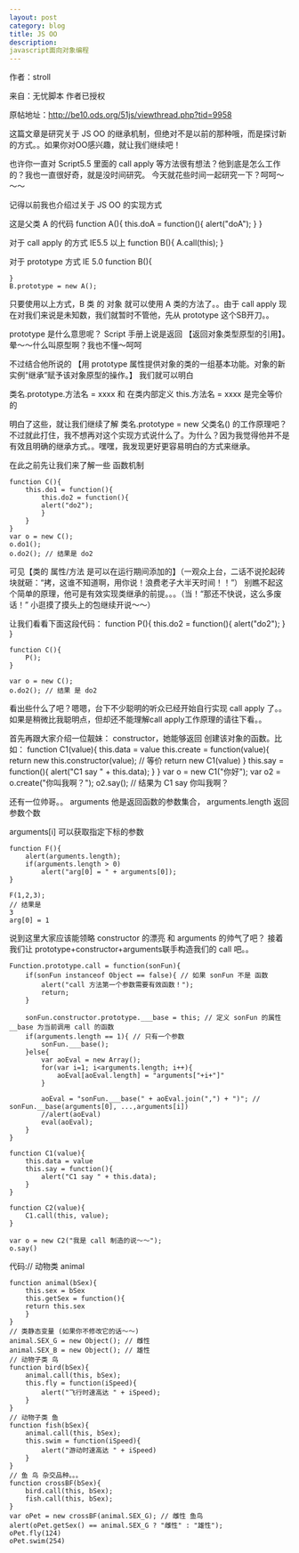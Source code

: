 ```yaml
---
layout: post
category: blog
title: JS OO
description: 
javascript面向对象编程
---
```



作者：stroll

来自：无忧脚本 作者已授权

原帖地址：http://be10.ods.org/51js/viewthread.php?tid=9958


这篇文章是研究关于 JS OO 的继承机制，但绝对不是以前的那种哦，而是探讨新的方式。。如果你对OO感兴趣，就让我们继续吧！

也许你一直对 Script5.5 里面的 call apply 等方法很有想法？他到底是怎么工作的？我也一直很好奇，就是没时间研究。
今天就花些时间一起研究一下？呵呵～～～

记得以前我也介绍过关于 JS OO 的实现方式

这是父类 A 的代码
	function A(){
		this.doA = function(){
			alert("doA");
		}
	}

对于 call apply 的方式 IE5.5 以上
	function B(){
		A.call(this);
	}

对于 prototype 方式 IE 5.0
	function B(){

	}
	B.prototype = new A();

只要使用以上方式，B 类 的 对象 就可以使用 A 类的方法了。。由于 call apply 现在对我们来说是未知数，我们就暂时不管他，先从 prototype 这个SB开刀。。

prototype 是什么意思呢？ Script 手册上说是返回 【返回对象类型原型的引用】。晕～～什么叫原型啊？我也不懂～呵呵

不过结合他所说的 【用 prototype 属性提供对象的类的一组基本功能。对象的新实例“继承”赋予该对象原型的操作。】
我们就可以明白

类名.prototype.方法名 = xxxx 和 在类内部定义 this.方法名 = xxxx 是完全等价的

明白了这些，就让我们继续了解 类名.prototype = new 父类名() 的工作原理吧？ 不过就此打住，我不想再对这个实现方式说什么了。为什么？因为我觉得他并不是有效且明确的继承方式。。嘿嘿，我发现更好更容易明白的方式来继承。

在此之前先让我们来了解一些 函数机制

	function C(){
		this.do1 = function(){
			this.do2 = function(){
			alert("do2");
			}
		}
	}
	var o = new C();
	o.do1();
	o.do2(); // 结果是 do2

可见【类的 属性/方法 是可以在运行期间添加的】（一观众上台，二话不说抡起砖块就砸：“拷，这谁不知道啊，用你说！浪费老子大半天时间！！”）
别瞧不起这个简单的原理，他可是有效实现类继承的前提。。。（当！“那还不快说，这么多废话！” 小逛摸了摸头上的包继续开说～～）

让我们看看下面这段代码：
	function P(){
		this.do2 = function(){
		alert("do2");
		}
	}

	function C(){
		P();
	}

	var o = new C();
	o.do2(); // 结果 是 do2

看出些什么了吧？嗯嗯，台下不少聪明的听众已经开始自行实现 call apply 了。。
如果是稍微比我聪明点，但却还不能理解call apply工作原理的请往下看。。

首先再跟大家介绍一位靓妹： constructor，她能够返回 创建该对象的函数。比如：
	function C1(value){
		this.data = value
		this.create = function(value){
			return new this.constructor(value); // 等价 return new C1(value)
		}
		this.say = function(){
			alert("C1 say " + this.data);
		}
	}
	var o = new C1("你好");
	var o2 = o.create("你叫我啊？");
	o2.say(); // 结果为 C1 say 你叫我啊？

还有一位帅哥。。 arguments 他是返回函数的参数集合，
arguments.length 返回参数个数

arguments[i] 可以获取指定下标的参数

	function F(){
		alert(arguments.length);
		if(arguments.length > 0)
			alert("arg[0] = " + arguments[0]);
	}

	F(1,2,3);
	// 结果是 
	3
	arg[0] = 1


说到这里大家应该能领略 constructor 的漂亮 和 arguments 的帅气了吧？ 接着我们让 prototype+constructor+arguments联手构造我们的 call 吧。。

	Function.prototype.call = function(sonFun){
		if(sonFun instanceof Object == false){ // 如果 sonFun 不是 函数
			alert("call 方法第一个参数需要有效函数！");
			return;
		}
		
		sonFun.constructor.prototype.___base = this; // 定义 sonFun 的属性 __base 为当前调用 call 的函数
		if(arguments.length == 1){ // 只有一个参数
			sonFun.___base();
		}else{
			var aoEval = new Array();
			for(var i=1; i<arguments.length; i++){
				aoEval[aoEval.length] = "arguments["+i+"]"
			}

			aoEval = "sonFun.___base(" + aoEval.join(",") + ")"; // sonFun.__base(arguments[0], ...,arguments[i])
			//alert(aoEval)
			eval(aoEval);
		}
	}

	function C1(value){
		this.data = value
		this.say = function(){
			alert("C1 say " + this.data);
		}
	}

	function C2(value){
		C1.call(this, value);
	}

	var o = new C2("我是 call 制造的说～～");
	o.say()
 
 
代码:// 动物类 animal

	function animal(bSex){
		this.sex = bSex
		this.getSex = function(){
		return this.sex
		}
	}
	// 类静态变量 (如果你不修改它的话～～)
	animal.SEX_G = new Object(); // 雌性
	animal.SEX_B = new Object(); // 雄性
	// 动物子类 鸟
	function bird(bSex){
		animal.call(this, bSex);
		this.fly = function(iSpeed){
			alert("飞行时速高达 " + iSpeed);
		}
	}
	// 动物子类 鱼
	function fish(bSex){
		animal.call(this, bSex);
		this.swim = function(iSpeed){
			alert("游动时速高达 " + iSpeed)
		}
	}
	// 鱼 鸟 杂交品种。。。
	function crossBF(bSex){
		bird.call(this, bSex);
		fish.call(this, bSex);
	}
	var oPet = new crossBF(animal.SEX_G); // 雌性 鱼鸟
	alert(oPet.getSex() == animal.SEX_G ? "雌性" : "雄性");
	oPet.fly(124)
	oPet.swim(254)
